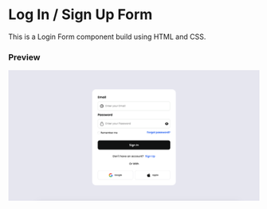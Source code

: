 # Log In / Sign Up Form
This is a Login Form component build using HTML and CSS.

### Preview
![preview-image](./assets/form.png)